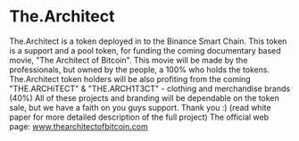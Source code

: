 # The.Architect
The.Architect is a token deployed in to the Binance Smart Chain. This token is a support and a pool token, for funding the coming documentary based movie, "The Architect of Bitcoin". This movie will be made by the professionals, but owned by the people, a 100% who holds the tokens. 
The.Architect token holders will be also profiting from the coming "THE.ARCHiTECT" & "THE.ARCH1T3CT" - clothing and merchandise brands (40%) 
All of these projects and branding will be dependable on the token sale, but we have a faith on you guys support. Thank you :)
(read white paper for more detailed description of the full project)
The official web page: www.thearchitectofbitcoin.com
